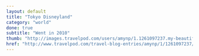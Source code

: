 ```yaml
---
layout: default
title: "Tokyo Disneyland"
category: "world"
done: true
subtitle: "Went in 2010"
thumb: "http://images.travelpod.com/users/amynp/1.1261097237.my-beautiful-boyfriend-and-i.jpg"
href: "http://www.travelpod.com/travel-blog-entries/amynp/1/1261097237/tpod.html"
---
```


